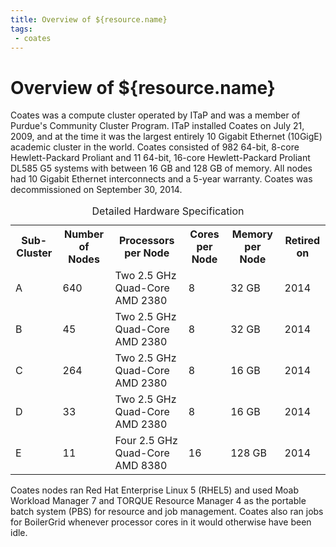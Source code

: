 ```yaml
---
title: Overview of ${resource.name}
tags:
 - coates
---
```

# Overview of ${resource.name}

Coates was a compute cluster operated by ITaP and was a member of Purdue's Community Cluster Program. ITaP installed Coates on July 21, 2009, and at the time it was the largest entirely 10 Gigabit Ethernet (10GigE) academic cluster in the world. Coates consisted of 982 64-bit, 8-core Hewlett-Packard Proliant and 11 64-bit, 16-core Hewlett-Packard Proliant DL585 G5 systems with between 16 GB and 128 GB of memory. All nodes had 10 Gigabit Ethernet interconnects and a 5-year warranty. Coates was decommissioned on September 30, 2014.

<div class="inrows-wide">
	<table class="inrows-wide">
		<caption>Detailed Hardware Specification</caption>
		<tr>
			<th scope="col">Sub-Cluster</th>
			<th scope="col">Number of Nodes</th>
			<th scope="col">Processors per Node</th>
			<th scope="col">Cores per Node</th>
			<th scope="col">Memory per Node</th>
			<th scope="col">Retired on</th>
		</tr>
		<tr>
			<td>A</td>
			<td class="numeric">640</td>
			<td>Two 2.5 GHz Quad-Core AMD 2380</td>
			<td class="numeric">8</td>
			<td class="numeric">32 GB</td>
			<td class="numeric">2014</td>
		</tr>
		<tr>
			<td>B</td>
			<td class="numeric">45</td>
			<td>Two 2.5 GHz Quad-Core AMD 2380</td>
			<td class="numeric">8</td>
			<td class="numeric">32 GB</td>
			<td class="numeric">2014</td>
		</tr>
		<tr>
			<td>C</td>
			<td class="numeric">264</td>
			<td>Two 2.5 GHz Quad-Core AMD 2380</td>
			<td class="numeric">8</td>
			<td class="numeric">16 GB</td>
			<td class="numeric">2014</td>
		</tr>
		<tr>
			<td>D</td>
			<td class="numeric">33</td>
			<td>Two 2.5 GHz Quad-Core AMD 2380</td>
			<td class="numeric">8</td>
			<td class="numeric">16 GB</td>
			<td class="numeric">2014</td>
		</tr>
		<tr>
			<td>E</td>
			<td class="numeric">11</td>
			<td>Four 2.5 GHz Quad-Core AMD 8380</td>
			<td class="numeric">16</td>
			<td class="numeric">128 GB</td>
			<td class="numeric">2014</td> 
		</tr>
	</table>
</div>

Coates nodes ran Red Hat Enterprise Linux 5 (RHEL5) and used Moab Workload Manager 7 and TORQUE Resource Manager 4 as the portable batch system (PBS) for resource and job management. Coates also ran jobs for BoilerGrid whenever processor cores in it would otherwise have been idle.
